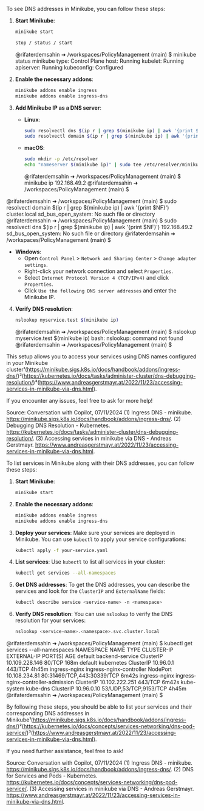 To see DNS addresses in Minikube, you can follow these steps:

1. **Start Minikube**:
   ```bash
   minikube start

   stop / status / start
   ```
   @rifaterdemsahin ➜ /workspaces/PolicyManagement (main) $ minikube status
minikube
type: Control Plane
host: Running
kubelet: Running
apiserver: Running
kubeconfig: Configured

2. **Enable the necessary addons**:
   ```bash
   minikube addons enable ingress
   minikube addons enable ingress-dns
   ```

3. **Add Minikube IP as a DNS server**:
   - **Linux**:
     ```bash
     sudo resolvectl dns $(ip r | grep $(minikube ip) | awk '{print $NF}') 192.168.49.2
     sudo resolvectl domain $(ip r | grep $(minikube ip) | awk '{print $NF}') cluster.local
     ```
   - **macOS**:
     ```bash
     sudo mkdir -p /etc/resolver
     echo "nameserver $(minikube ip)" | sudo tee /etc/resolver/minikube
     ```

     @rifaterdemsahin ➜ /workspaces/PolicyManagement (main) $ minikube ip
192.168.49.2
@rifaterdemsahin ➜ /workspaces/PolicyManagement (main) $ 


@rifaterdemsahin ➜ /workspaces/PolicyManagement (main) $      sudo resolvectl domain $(ip r | grep $(minikube ip) | awk '{print $NF}') cluster.local
sd_bus_open_system: No such file or directory
@rifaterdemsahin ➜ /workspaces/PolicyManagement (main) $ sudo resolvectl dns $(ip r | grep $(minikube ip) | awk '{print $NF}') 192.168.49.2
sd_bus_open_system: No such file or directory
@rifaterdemsahin ➜ /workspaces/PolicyManagement (main) $ 

   - **Windows**:
     - Open `Control Panel` > `Network and Sharing Center` > `Change adapter settings`.
     - Right-click your network connection and select `Properties`.
     - Select `Internet Protocol Version 4 (TCP/IPv4)` and click `Properties`.
     - Click `Use the following DNS server addresses` and enter the Minikube IP.

4. **Verify DNS resolution**:
   ```bash
   nslookup myservice.test $(minikube ip)
   ```

   @rifaterdemsahin ➜ /workspaces/PolicyManagement (main) $   nslookup myservice.test $(minikube ip)
bash: nslookup: command not found
@rifaterdemsahin ➜ /workspaces/PolicyManagement (main) $ 

This setup allows you to access your services using DNS names configured in your Minikube cluster¹(https://minikube.sigs.k8s.io/docs/handbook/addons/ingress-dns/)²(https://kubernetes.io/docs/tasks/administer-cluster/dns-debugging-resolution/)³(https://www.andreasgerstmayr.at/2022/11/23/accessing-services-in-minikube-via-dns.html).

If you encounter any issues, feel free to ask for more help!

Source: Conversation with Copilot, 07/11/2024
(1) Ingress DNS - minikube. https://minikube.sigs.k8s.io/docs/handbook/addons/ingress-dns/.
(2) Debugging DNS Resolution - Kubernetes. https://kubernetes.io/docs/tasks/administer-cluster/dns-debugging-resolution/.
(3) Accessing services in minikube via DNS - Andreas Gerstmayr. https://www.andreasgerstmayr.at/2022/11/23/accessing-services-in-minikube-via-dns.html.

To list services in Minikube along with their DNS addresses, you can follow these steps:

1. **Start Minikube**:
   ```bash
   minikube start
   ```

2. **Enable the necessary addons**:
   ```bash
   minikube addons enable ingress
   minikube addons enable ingress-dns
   ```

3. **Deploy your services**:
   Make sure your services are deployed in Minikube. You can use `kubectl` to apply your service configurations:
   ```bash
   kubectl apply -f your-service.yaml
   ```

4. **List services**:
   Use `kubectl` to list all services in your cluster:
   ```bash
   kubectl get services --all-namespaces
   ```

5. **Get DNS addresses**:
   To get the DNS addresses, you can describe the services and look for the `ClusterIP` and `ExternalName` fields:
   ```bash
   kubectl describe service <service-name> -n <namespace>
   ```

6. **Verify DNS resolution**:
   You can use `nslookup` to verify the DNS resolution for your services:
   ```bash
   nslookup <service-name>.<namespace>.svc.cluster.local
   ```

@rifaterdemsahin ➜ /workspaces/PolicyManagement (main) $    kubectl get services --all-namespaces
NAMESPACE       NAME                                 TYPE        CLUSTER-IP       EXTERNAL-IP   PORT(S)                      AGE
default         backend-service                      ClusterIP   10.109.228.146   <none>        80/TCP                       168m
default         kubernetes                           ClusterIP   10.96.0.1        <none>        443/TCP                      4h45m
ingress-nginx   ingress-nginx-controller             NodePort    10.108.234.81    <none>        80:31469/TCP,443:30339/TCP   6m42s
ingress-nginx   ingress-nginx-controller-admission   ClusterIP   10.102.222.251   <none>        443/TCP                      6m42s
kube-system     kube-dns                             ClusterIP   10.96.0.10       <none>        53/UDP,53/TCP,9153/TCP       4h45m
@rifaterdemsahin ➜ /workspaces/PolicyManagement (main) $ 


By following these steps, you should be able to list your services and their corresponding DNS addresses in Minikube¹(https://minikube.sigs.k8s.io/docs/handbook/addons/ingress-dns/)²(https://kubernetes.io/docs/concepts/services-networking/dns-pod-service/)³(https://www.andreasgerstmayr.at/2022/11/23/accessing-services-in-minikube-via-dns.html).

If you need further assistance, feel free to ask!

Source: Conversation with Copilot, 07/11/2024
(1) Ingress DNS - minikube. https://minikube.sigs.k8s.io/docs/handbook/addons/ingress-dns/.
(2) DNS for Services and Pods - Kubernetes. https://kubernetes.io/docs/concepts/services-networking/dns-pod-service/.
(3) Accessing services in minikube via DNS - Andreas Gerstmayr. https://www.andreasgerstmayr.at/2022/11/23/accessing-services-in-minikube-via-dns.html.